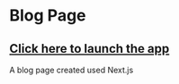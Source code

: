 # Blog Page

## [Click here to launch the app](https://nextjs-blogproject.vercel.app/)

A blog page created used Next.js

